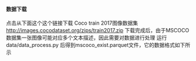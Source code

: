 #### 数据下载
点击从下面这个这个链接下载 Coco train 2017图像数据集
http://images.cocodataset.org/zips/train2017.zip
下载完成后，由于MSCOCO数据集一张图像可能对应多个文本描述，因此需要对数据进行处理
运行data/data_process.py 后得到mscoco_exist.parquet文件，它的数据格式如下所示
